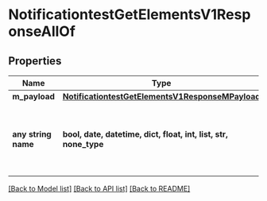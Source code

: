 # NotificationtestGetElementsV1ResponseAllOf


## Properties
Name | Type | Description | Notes
------------ | ------------- | ------------- | -------------
**m_payload** | [**NotificationtestGetElementsV1ResponseMPayload**](NotificationtestGetElementsV1ResponseMPayload.md) |  | 
**any string name** | **bool, date, datetime, dict, float, int, list, str, none_type** | any string name can be used but the value must be the correct type | [optional]

[[Back to Model list]](../README.md#documentation-for-models) [[Back to API list]](../README.md#documentation-for-api-endpoints) [[Back to README]](../README.md)


